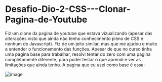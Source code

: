 # Desafio-Dio-2-CSS---Clonar-Pagina-de-Youtube
Fiz um clone da pagina de youtube que estava vizualizando (apesar das alterações visto que ainda não tenho conhecimento pleno de CSS e nenhum de Javascript). Fiz de um jeito similar, mas que me ajudou e muito a entender o funcionamento das funções.
Apesar de que no curso tinha uma pagina base para trabalhar, resolvi tentar do zero com uma pagina completamente diferente, para poder testar o que aprendi e ver as limitações que ainda tenho.
A pagina que eu usei como base é essa:

![image](https://github.com/user-attachments/assets/87081954-16a2-403e-868d-d0d3ff1bf755)
